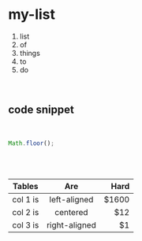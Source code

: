 # my-list

1) list
1) of
1) things
1) to
1) do

<br>

## code snippet  
<br>

``` js
Math.floor();
```
<br>
<br>

| Tables   |      Are      |  Hard |
|----------|:-------------:|------:|
| col 1 is |  left-aligned | $1600 |
| col 2 is |    centered   |   $12 |
| col 3 is | right-aligned |    $1 |